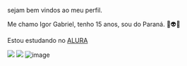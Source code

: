 sejam bem vindos ao meu perfil.

Me chamo Igor Gabriel, tenho 15 anos, sou do Paraná. 🎱👽🚡

Estou estudando no [ALURA](https://www.alura.com.br)

![](https://media.tenor.com/eEEZzP--mv4AAAAC/chaves-isso.gif)
![](https://media.tenor.com/7s3XS8-Fv0cAAAAd/seu-madruga-madruga.gif)
![image](https://github.com/igor071727/igor071727/assets/140507679/44ef8dc5-6c1d-4558-b18f-fc5e91492fa3)
